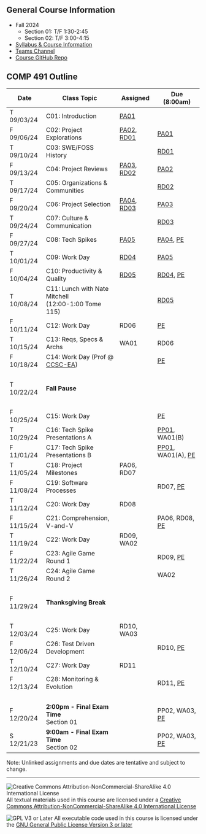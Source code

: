 ## General Course Information
- Fall 2024
  - Section 01: T/F 1:30-2:45
  - Section 02: T/F 3:00-4:15
- [Syllabus & Course Information](syllabus.md)
- [Teams Channel](https://teams.microsoft.com/l/channel/19%3A-1uR4ivDg6_k9S4WyrEMTUIqtD354ITbOwemrp2StH41%40thread.tacv2/?groupId=77db645e-4c62-4b92-9856-48c18355f96d&tenantId=)
- [Course GitHub Repo](https://github.com/Dickinson-COMP-491-492/AY24-25)

## COMP 491 Outline

Date            | Class Topic                      | Assigned       | Due (8:00am)
----------------|----------------------------------|----------------|-------------------
T 09/03/24      | C01: Introduction                | [PA01]         |
F 09/06/24      | C02: Project Explorations        | [PA02], [RD01] | [PA01] 
T 09/10/24      | C03: SWE/FOSS History            |                | [RD01]
F 09/13/24      | C04: Project Reviews             | [PA03], [RD02] | [PA02]
T 09/17/24      | C05: Organizations & Communities |                | [RD02]
F 09/20/24      | C06: Project Selection           | [PA04], [RD03] | [PA03]
T 09/24/24      | C07: Culture & Communication     |                | [RD03]
F 09/27/24      | C08: Tech Spikes                 | [PA05]         | [PA04], [PE]
T 10/01/24      | C09: Work Day                    | [RD04]         | [PA05]
F 10/04/24      | C10: Productivity & Quality      | [RD05]         | [RD04], [PE]
T 10/08/24      | C11: Lunch with Nate Mitchell<br>(12:00-1:00 Tome 115) | | [RD05]
F 10/11/24      | C12: Work Day                    | RD06           | [PE]
T 10/15/24      | C13: Reqs, Specs & Archs         | WA01           | RD06
F 10/18/24      | C14: Work Day (Prof @ [CCSC-EA]) |                | [PE]
&nbsp;          |                                  |                | 
T 10/22/24      | **Fall Pause**                   |                |
&nbsp;          |                                  |                |
F 10/25/24      | C15: Work Day                    |                | [PE]
T 10/29/24      | C16: Tech Spike Presentations A  |                | [PP01](A), WA01(B)
F 11/01/24      | C17: Tech Spike Presentations B  |                | [PP01](B), WA01(A), [PE]
T 11/05/24      | C18: Project Milestones          | PA06, RD07     |
F 11/08/24      | C19: Software Processes          |                | RD07, [PE]
T 11/12/24      | C20: Work Day                    | RD08           | 
F 11/15/24      | C21: Comprehension, V-and-V      |                | PA06, RD08, [PE]
T 11/19/24      | C22: Work Day                    | RD09, WA02     | 
F 11/22/24      | C23: Agile Game Round 1          |                | RD09, [PE]
T 11/26/24      | C24: Agile Game Round 2          |                | WA02
&nbsp;          |
F 11/29/24      | **Thanksgiving Break**
&nbsp;          |
T 12/03/24      | C25:  Work Day                   | RD10, WA03     |
F 12/06/24      | C26:  Test Driven Development    |                | RD10, [PE]
T 12/10/24      | C27:  Work Day                   | RD11           | 
F 12/13/24      | C28:  Monitoring & Evolution     |                | RD11, [PE]
&nbsp;          |
F 12/20/24      | **2:00pm - Final Exam Time**<br>Section 01 |      | PP02, WA03, [PE]
S 12/21/23      | **9:00am - Final Exam Time**<br>Section 02 |      | PP02, WA03, [PE]

Note: Unlinked assignments and due dates are tentative and subject to change.

[PA01]: assignments/PA01-CourseTools.md
[PA02]: assignments/PA02-ProjectExplorations.md
[PA03]: assignments/PA03-ProjectReviews.md
[PA04]: assignments/PA04-ProjectSelection.md
[PA05]: assignments/PA05-TechSpikePrep.md

[PE]: assignments/PE-ProjectEffectiveness.md#assignment

[PP01]: assignments/PP01-TechSpikePresentation.md

[RD01]: assignments/RD-ReadingsAndDiscussion.md#preparation
[RD02]: assignments/RD-ReadingsAndDiscussion.md#preparation
[RD03]: assignments/RD-ReadingsAndDiscussion.md#preparation
[RD04]: assignments/RD-ReadingsAndDiscussion.md#preparation
[RD05]: assignments/RD-ReadingsAndDiscussion.md#preparation
[RD06]: assignments/RD-ReadingsAndDiscussion.md#preparation
[RD07]: assignments/RD-ReadingsAndDiscussion.md#preparation
[RD08]: assignments/RD-ReadingsAndDiscussion.md#preparation
[RD09]: assignments/RD-ReadingsAndDiscussion.md#preparation
[RD10]: assignments/RD-ReadingsAndDiscussion.md#preparation
[RD11]: assignments/RD-ReadingsAndDiscussion.md#preparation

[CCSC-EA]: https://sites.google.com/site/ccsceastern/conference-info

---

![Creative Commons Attribution-NonCommercial-ShareAlike 4.0 International License](https://i.creativecommons.org/l/by-nc-sa/4.0/88x31.png "Creative Commons Attribution-NonCommercial-ShareAlike 4.0 International License") All textual materials used in this course are licensed under a [Creative Commons Attribution-NonCommercial-ShareAlike 4.0 International License](http://creativecommons.org/licenses/by-nc-sa/4.0/)

![GPL V3 or Later](https://www.gnu.org/graphics/gplv3-or-later-sm.png "GPL V3 or later") All executable code used in this course is licensed under the [GNU General Public License Version 3 or later](https://www.gnu.org/licenses/gpl.txt)
